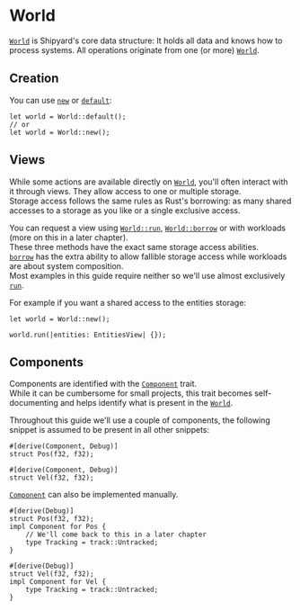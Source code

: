 # World

[`World`](https://docs.rs/shipyard/latest/shipyard/struct.World.html) is Shipyard's core data structure: It holds all data and knows how to process systems. All operations originate from one (or more) [`World`](https://docs.rs/shipyard/latest/shipyard/struct.World.html).

## Creation

You can use [`new`](https://docs.rs/shipyard/latest/shipyard/struct.World.html#method.new) or [`default`](https://docs.rs/shipyard/latest/shipyard/struct.World.html#method.default):

```rust, noplaypen
let world = World::default();
// or
let world = World::new();
```

## Views

While some actions are available directly on [`World`](https://docs.rs/shipyard/latest/shipyard/struct.World.html), you'll often interact with it through views. They allow access to one or multiple storage.  
Storage access follows the same rules as Rust's borrowing: as many shared accesses to a storage as you like or a single exclusive access.

You can request a view using [`World::run`](https://docs.rs/shipyard/latest/shipyard/struct.World.html#method.run), [`World::borrow`](https://docs.rs/shipyard/latest/shipyard/struct.World.html#method.borrow) or with workloads (more on this in a later chapter).\
These three methods have the exact same storage access abilities.\
[`borrow`](https://docs.rs/shipyard/latest/shipyard/struct.World.html#method.borrow) has the extra ability to allow fallible storage access while workloads are about system composition.\
Most examples in this guide require neither so we'll use almost exclusively [`run`](https://docs.rs/shipyard/latest/shipyard/struct.World.html#method.run).

For example if you want a shared access to the entities storage:

```rust, noplaypen
let world = World::new();

world.run(|entities: EntitiesView| {});
```

## Components

Components are identified with the [`Component`](https://docs.rs/shipyard/latest/shipyard/trait.Component.html) trait.\
While it can be cumbersome for small projects, this trait becomes self-documenting and helps identify what is present in the [`World`](https://docs.rs/shipyard/latest/shipyard/struct.World.html).

Throughout this guide we'll use a couple of components, the following snippet is assumed to be present in all other snippets:

```rust, noplaypen
#[derive(Component, Debug)]
struct Pos(f32, f32);

#[derive(Component, Debug)]
struct Vel(f32, f32);
```

[`Component`](https://docs.rs/shipyard/latest/shipyard/trait.Component.html) can also be implemented manually.

```rust, noplaypen
#[derive(Debug)]
struct Pos(f32, f32);
impl Component for Pos {
    // We'll come back to this in a later chapter
    type Tracking = track::Untracked;
}

#[derive(Debug)]
struct Vel(f32, f32);
impl Component for Vel {
    type Tracking = track::Untracked;
}
```
